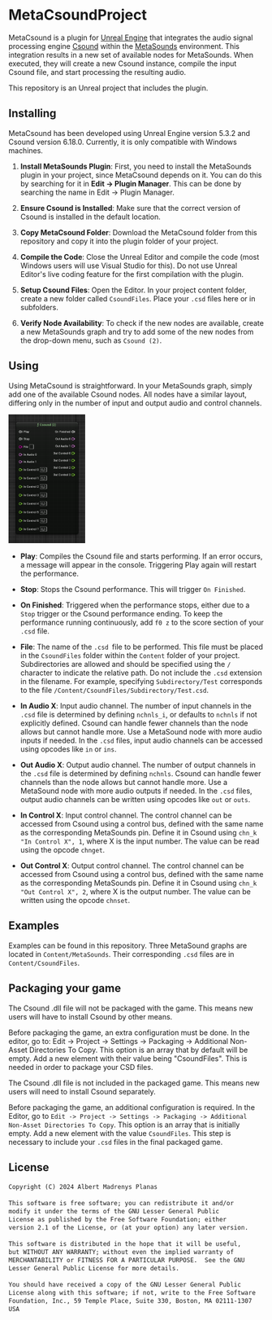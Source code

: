 MetaCsoundProject
===========================================

MetaCsound is a plugin for [Unreal Engine](https://www.unrealengine.com/) that integrates the
audio signal processing engine [Csound](https://csound.com/) within the
[MetaSounds](https://dev.epicgames.com/documentation/en-us/unreal-engine/metasounds-in-unreal-engine) environment.
This integration results in a new set of available nodes for MetaSounds. When executed, they will create a new Csound
instance, compile the input Csound file, and start processing the resulting audio.

This repository is an Unreal project that includes the plugin.

Installing
----------------------------------------------
MetaCsound has been developed using Unreal Engine version 5.3.2 and Csound version 6.18.0.
Currently, it is only compatible with Windows machines.

1. **Install MetaSounds Plugin**: First, you need to install the MetaSounds plugin in your project, since MetaCsound
depends on it. You can do this by searching for it in **Edit -> Plugin Manager**.
This can be done by searching the name in Edit -> Plugin Manager.

2. **Ensure Csound is Installed**: Make sure that the correct version of Csound is installed in the default location.

3. **Copy MetaCsound Folder**: Download the MetaCsound folder from this repository and copy it into the plugin
folder of your project.

4. **Compile the Code**: Close the Unreal Editor and compile the code (most Windows users will use Visual Studio for this).
Do not use Unreal Editor's live coding feature for the first compilation with the plugin.

5. **Setup Csound Files**: Open the Editor. In your project content folder, create a new folder called `CsoundFiles`.
Place your `.csd` files here or in subfolders.

6. **Verify Node Availability**: To check if the new nodes are available, create a new MetaSounds graph and try to add
some of the new nodes from the drop-down menu, such as `Csound (2)`.

Using
----------------------------------------------
Using MetaCsound is straightforward. In your MetaSounds graph, simply add one of the available Csound nodes.
All nodes have a similar layout, differing only in the number of input and output audio and control channels.

<img src="images/CsoundNodeLayout.png" alt="Csound node layout" width="30%">

- **Play**: Compiles the Csound file and starts performing. If an error occurs, a message will appear in the console.
Triggering Play again will restart the performance.

- **Stop**: Stops the Csound performance. This will trigger `On Finished`.

- **On Finished**: Triggered when the performance stops, either due to a `Stop` trigger or the Csound performance ending.
To keep the performance running continuously, add `f0 z` to the score section of your `.csd` file.

- **File**: The name of the `.csd `file to be performed. This file must be placed in the `CsoundFiles` folder
within the `Content` folder of your project. Subdirectories are allowed and should be specified using the `/` character to
indicate the relative path. Do not include the `.csd` extension in the filename. For example, specifying `Subdirectory/Test`
corresponds to the file `/Content/CsoundFiles/Subdirectory/Test.csd`.

- **In Audio X**: Input audio channel. The number of input channels in the `.csd` file is determined by defining `nchnls_i`,
or defaults to `nchnls` if not explicitly defined. Csound can handle fewer channels than the node allows but cannot handle more.
Use a MetaSound node with more audio inputs if needed. In the `.csd` files, input audio channels can be accessed using
opcodes like `in` or `ins`.

- **Out Audio X**: Output audio channel. The number of output channels in the `.csd` file is determined by defining `nchnls`.
Csound can handle fewer channels than the node allows but cannot handle more. Use a MetaSound node with more audio outputs
if needed. In the `.csd` files, output audio channels can be written using opcodes like `out` or `outs`.

- **In Control X**: Input control channel. The control channel can be accessed from Csound using a control bus, defined with
the same name as the corresponding MetaSounds pin. Define it in Csound using `chn_k "In Control X", 1`, where X is the input number.
The value can be read using the opcode `chnget`.

- **Out Control X**: Output control channel. The control channel can be accessed from Csound using a control bus, defined with
 the same name as the corresponding MetaSounds pin. Define it in Csound using `chn_k "Out Control X", 2`, where X is the output number.
 The value can be written using the opcode `chnset`.

Examples
----------------------------------------------
Examples can be found in this repository. Three MetaSound graphs are located in `Content/MetaSounds`.
Their corresponding `.csd` files are in `Content/CsoundFiles`.

Packaging your game
----------------------------------------------
The Csound .dll file will not be packaged with the game. This means new users will have to install Csound by other means.

Before packaging the game, an extra configuration must be done. In the editor, go to:
	Edit -> Project -> Settings -> Packaging -> Additional Non-Asset Directories To Copy.
This option is an array that by default will be empty. Add a new element with their value being "CsoundFiles".
This is needed in order to package your CSD files.

The Csound .dll file is not included in the packaged game. This means new users will need to install Csound separately.

Before packaging the game, an additional configuration is required. In the Editor, go to
`Edit -> Project -> Settings -> Packaging -> Additional Non-Asset Directories To Copy`. This option is an array that
is initially empty. Add a new element with the value `CsoundFiles`. This step is necessary to include your `.csd` files
in the final packaged game.
 
License
----------------------------------------------

	Copyright (C) 2024 Albert Madrenys Planas

	This software is free software; you can redistribute it and/or
	modify it under the terms of the GNU Lesser General Public
	License as published by the Free Software Foundation; either
	version 2.1 of the License, or (at your option) any later version.

	This software is distributed in the hope that it will be useful,
	but WITHOUT ANY WARRANTY; without even the implied warranty of
	MERCHANTABILITY or FITNESS FOR A PARTICULAR PURPOSE.  See the GNU
	Lesser General Public License for more details.

	You should have received a copy of the GNU Lesser General Public
	License along with this software; if not, write to the Free Software
	Foundation, Inc., 59 Temple Place, Suite 330, Boston, MA 02111-1307 USA
